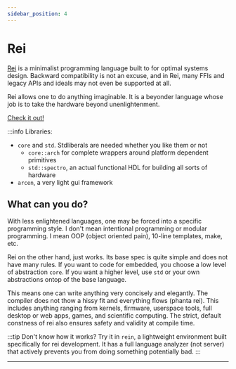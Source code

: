 ```yaml
---
sidebar_position: 4
---
```


# Rei

[Rei](https://hyperswine.github.io/rei) is a minimalist programming language built to for optimal systems design. Backward compatibility is not an excuse, and in Rei, many FFIs and legacy APIs and ideals may not even be supported at all.

Rei allows one to do anything imaginable. It is a beyonder language whose job is to take the hardware beyond unenlightenment.

[Check it out!](https://hyperswine.github.io/rei)

:::info
Libraries:

- `core` and `std`. Stdliberals are needed whether you like them or not
  - `core::arch` for complete wrappers around platform dependent primitives
  - `std::spectro`, an actual functional HDL for building all sorts of hardware
- `arcen`, a very light gui framework

## What can you do?

With less enlightened languages, one may be forced into a specific programming style. I don't mean intentional programming or modular programming. I mean OOP (object oriented pain), 10-line templates, make, etc.

Rei on the other hand, just works. Its base spec is quite simple and does not have many rules. If you want to code for embedded, you choose a low level of abstraction `core`. If you want a higher level, use `std` or your own abstractions ontop of the base language.

This means one can write anything very concisely and elegantly. The compiler does not thow a hissy fit and everything flows (phanta rei). This includes anything ranging from kernels, firmware, userspace tools, full desktop or web apps, games, and scientific computing. The strict, default constness of rei also ensures safety and validity at compile time.

:::tip
Don't know how it works? Try it in `rein`, a lightweight environment built specifically for rei development. It has a full language analyzer (not server) that actively prevents you from doing something potentially bad.
:::

---

<script src="https://giscus.app/client.js"
        data-repo="hyperswine/hyperswine.github.io"
        data-repo-id="R_kgDOGm36XA"
        data-category="Announcements"
        data-category-id="DIC_kwDOGm36XM4CcCgD"
        data-mapping="pathname"
        data-strict="0"
        data-reactions-enabled="1"
        data-emit-metadata="0"
        data-input-position="bottom"
        data-theme="preferred_color_scheme"
        data-lang="en"
        data-loading="lazy"
        crossorigin="anonymous"
        async>
</script>
